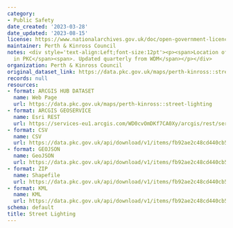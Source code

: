 ```yaml
---
category:
- Public Safety
date_created: '2023-03-28'
date_updated: '2023-08-15'
license: https://www.nationalarchives.gov.uk/doc/open-government-licence/version/3/
maintainer: Perth & Kinross Council
notes: <div style='text-align:Left;font-size:12pt'><p><span>Location of Street lights
  in PKC</span><span>. Updated quarterly from WDM</span></p></div>
organization: Perth & Kinross Council
original_dataset_link: https://data.pkc.gov.uk/maps/perth-kinross::street-lighting
records: null
resources:
- format: ARCGIS HUB DATASET
  name: Web Page
  url: https://data.pkc.gov.uk/maps/perth-kinross::street-lighting
- format: ARCGIS GEOSERVICE
  name: Esri REST
  url: https://services-eu1.arcgis.com/WD0cvOmDKf7CA0Xy/arcgis/rest/services/Street_Lighting/FeatureServer/27
- format: CSV
  name: CSV
  url: https://data.pkc.gov.uk/api/download/v1/items/fb92ae2c48cd440cb58ab3f7430d9627/csv?layers=27
- format: GEOJSON
  name: GeoJSON
  url: https://data.pkc.gov.uk/api/download/v1/items/fb92ae2c48cd440cb58ab3f7430d9627/geojson?layers=27
- format: ZIP
  name: Shapefile
  url: https://data.pkc.gov.uk/api/download/v1/items/fb92ae2c48cd440cb58ab3f7430d9627/shapefile?layers=27
- format: KML
  name: KML
  url: https://data.pkc.gov.uk/api/download/v1/items/fb92ae2c48cd440cb58ab3f7430d9627/kml?layers=27
schema: default
title: Street Lighting
---
```

